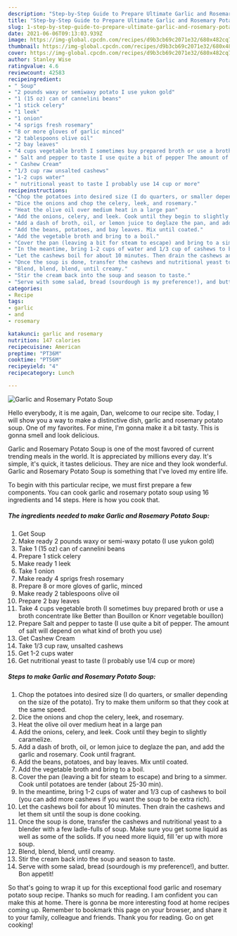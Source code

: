 ```yaml
---
description: "Step-by-Step Guide to Prepare Ultimate Garlic and Rosemary Potato Soup"
title: "Step-by-Step Guide to Prepare Ultimate Garlic and Rosemary Potato Soup"
slug: 1-step-by-step-guide-to-prepare-ultimate-garlic-and-rosemary-potato-soup
date: 2021-06-06T09:13:03.939Z
image: https://img-global.cpcdn.com/recipes/d9b3cb69c2071e32/680x482cq70/garlic-and-rosemary-potato-soup-recipe-main-photo.jpg
thumbnail: https://img-global.cpcdn.com/recipes/d9b3cb69c2071e32/680x482cq70/garlic-and-rosemary-potato-soup-recipe-main-photo.jpg
cover: https://img-global.cpcdn.com/recipes/d9b3cb69c2071e32/680x482cq70/garlic-and-rosemary-potato-soup-recipe-main-photo.jpg
author: Stanley Wise
ratingvalue: 4.6
reviewcount: 42583
recipeingredient:
- " Soup"
- "2 pounds waxy or semiwaxy potato I use yukon gold"
- "1 (15 oz) can of cannelini beans"
- "1 stick celery"
- "1 leek"
- "1 onion"
- "4 sprigs fresh rosemary"
- "8 or more gloves of garlic minced"
- "2 tablespoons olive oil"
- "2 bay leaves"
- "4 cups vegetable broth I sometimes buy prepared broth or use a broth concentrate like Better than Bouillon or Knorr vegetable bouillon"
- " Salt and pepper to taste I use quite a bit of pepper The amount of salt will depend on what kind of broth you use"
- " Cashew Cream"
- "1/3 cup raw unsalted cashews"
- "1-2 cups water"
- " nutritional yeast to taste I probably use 14 cup or more"
recipeinstructions:
- "Chop the potatoes into desired size (I do quarters, or smaller depending on the size of the potato). Try to make them uniform so that they cook at the same speed."
- "Dice the onions and chop the celery, leek, and rosemary."
- "Heat the olive oil over medium heat in a large pan"
- "Add the onions, celery, and leek. Cook until they begin to slightly caramelize."
- "Add a dash of broth, oil, or lemon juice to deglaze the pan, and add the garlic and rosemary. Cook until fragrant."
- "Add the beans, potatoes, and bay leaves. Mix until coated."
- "Add the vegetable broth and bring to a boil."
- "Cover the pan (leaving a bit for steam to escape) and bring to a simmer. Cook until potatoes are tender (about 25-30 min)."
- "In the meantime, bring 1-2 cups of water and 1/3 cup of cashews to boil (you can add more cashews if you want the soup to be extra rich)."
- "Let the cashews boil for about 10 minutes. Then drain the cashews and let them sit until the soup is done cooking."
- "Once the soup is done, transfer the cashews and nutritional yeast to a blender with a few ladle-fulls of soup. Make sure you get some liquid as well as some of the solids. If you need more liquid, fill &#39;er up with more soup."
- "Blend, blend, blend, until creamy."
- "Stir the cream back into the soup and season to taste."
- "Serve with some salad, bread (sourdough is my preference!), and butter. Bon appetit!"
categories:
- Recipe
tags:
- garlic
- and
- rosemary

katakunci: garlic and rosemary 
nutrition: 147 calories
recipecuisine: American
preptime: "PT36M"
cooktime: "PT56M"
recipeyield: "4"
recipecategory: Lunch

---
```



![Garlic and Rosemary Potato Soup](https://img-global.cpcdn.com/recipes/d9b3cb69c2071e32/680x482cq70/garlic-and-rosemary-potato-soup-recipe-main-photo.jpg)

Hello everybody, it is me again, Dan, welcome to our recipe site. Today, I will show you a way to make a distinctive dish, garlic and rosemary potato soup. One of my favorites. For mine, I'm gonna make it a bit tasty. This is gonna smell and look delicious.

Garlic and Rosemary Potato Soup is one of the most favored of current trending meals in the world. It is appreciated by millions every day. It's simple, it's quick, it tastes delicious. They are nice and they look wonderful. Garlic and Rosemary Potato Soup is something that I've loved my entire life.




To begin with this particular recipe, we must first prepare a few components. You can cook garlic and rosemary potato soup using 16 ingredients and 14 steps. Here is how you cook that.

<!--inarticleads1-->

##### The ingredients needed to make Garlic and Rosemary Potato Soup:

1. Get  Soup
1. Make ready 2 pounds waxy or semi-waxy potato (I use yukon gold)
1. Take 1 (15 oz) can of cannelini beans
1. Prepare 1 stick celery
1. Make ready 1 leek
1. Take 1 onion
1. Make ready 4 sprigs fresh rosemary
1. Prepare 8 or more gloves of garlic, minced
1. Make ready 2 tablespoons olive oil
1. Prepare 2 bay leaves
1. Take 4 cups vegetable broth (I sometimes buy prepared broth or use a broth concentrate like Better than Bouillon or Knorr vegetable bouillon)
1. Prepare  Salt and pepper to taste (I use quite a bit of pepper. The amount of salt will depend on what kind of broth you use)
1. Get  Cashew Cream
1. Take 1/3 cup raw, unsalted cashews
1. Get 1-2 cups water
1. Get  nutritional yeast to taste (I probably use 1/4 cup or more)




<!--inarticleads2-->

##### Steps to make Garlic and Rosemary Potato Soup:

1. Chop the potatoes into desired size (I do quarters, or smaller depending on the size of the potato). Try to make them uniform so that they cook at the same speed.
1. Dice the onions and chop the celery, leek, and rosemary.
1. Heat the olive oil over medium heat in a large pan
1. Add the onions, celery, and leek. Cook until they begin to slightly caramelize.
1. Add a dash of broth, oil, or lemon juice to deglaze the pan, and add the garlic and rosemary. Cook until fragrant.
1. Add the beans, potatoes, and bay leaves. Mix until coated.
1. Add the vegetable broth and bring to a boil.
1. Cover the pan (leaving a bit for steam to escape) and bring to a simmer. Cook until potatoes are tender (about 25-30 min).
1. In the meantime, bring 1-2 cups of water and 1/3 cup of cashews to boil (you can add more cashews if you want the soup to be extra rich).
1. Let the cashews boil for about 10 minutes. Then drain the cashews and let them sit until the soup is done cooking.
1. Once the soup is done, transfer the cashews and nutritional yeast to a blender with a few ladle-fulls of soup. Make sure you get some liquid as well as some of the solids. If you need more liquid, fill &#39;er up with more soup.
1. Blend, blend, blend, until creamy.
1. Stir the cream back into the soup and season to taste.
1. Serve with some salad, bread (sourdough is my preference!), and butter. Bon appetit!




So that's going to wrap it up for this exceptional food garlic and rosemary potato soup recipe. Thanks so much for reading. I am confident you can make this at home. There is gonna be more interesting food at home recipes coming up. Remember to bookmark this page on your browser, and share it to your family, colleague and friends. Thank you for reading. Go on get cooking!
